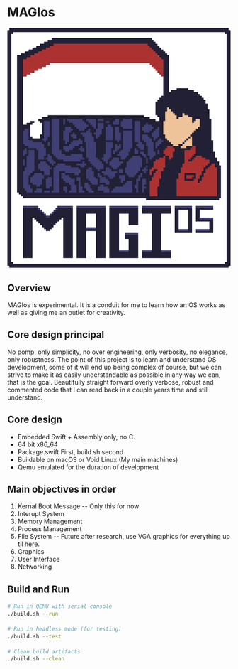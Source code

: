 # MAGIos

![MAGIos](resources/MAGIos.png)

## Overview

MAGIos is experimental. It is a conduit for me to learn how an OS works as well as giving me an outlet for creativity.

## Core design principal

No pomp, only simplicity, no over engineering, only verbosity, no elegance, only robustness.
The point of this project is to learn and understand OS development, some of it will end up being complex of course, but we can strive to make it as easily understandable as possible in any way we can, that is the goal. Beautifully straight forward overly verbose, robust and commented code that I can read back in a couple years time and still understand.

## Core design

- Embedded Swift + Assembly only, no C.
- 64 bit x86_64
- Package.swift First, build.sh second
- Buildable on macOS or Void Linux (My main machines)
- Qemu emulated for the duration of development

## Main objectives in order

1. Kernal Boot Message -- Only this for now
2. Interupt System
3. Memory Management
4. Process Management
5. File System
   -- Future after research, use VGA graphics for everything up til here.
6. Graphics
7. User Interface
8. Networking

## Build and Run

```bash
# Run in QEMU with serial console
./build.sh --run

# Run in headless mode (for testing)
./build.sh --test

# Clean build artifacts
./build.sh --clean
```
